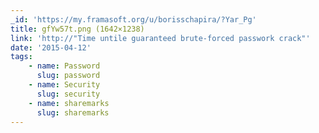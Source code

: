 ```yaml
---
_id: 'https://my.framasoft.org/u/borisschapira/?Yar_Pg'
title: gfYw57t.png (1642×1238)
link: 'http://"Time untile guaranteed brute-forced passwork crack"'
date: '2015-04-12'
tags:
    - name: Password
      slug: password
    - name: Security
      slug: security
    - name: sharemarks
      slug: sharemarks
---
```


<div class="markdown"><p></p></div>

